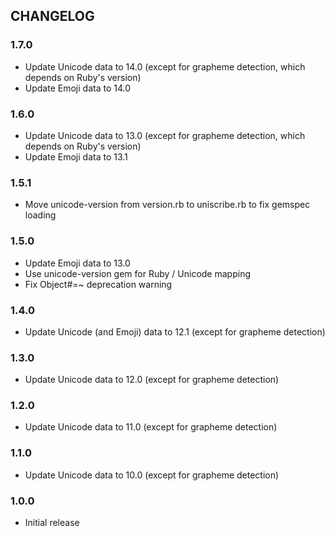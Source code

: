 ## CHANGELOG

### 1.7.0

- Update Unicode data to 14.0 (except for grapheme detection, which depends on Ruby's version)
- Update Emoji data to 14.0

### 1.6.0

- Update Unicode data to 13.0 (except for grapheme detection, which depends on Ruby's version)
- Update Emoji data to 13.1

### 1.5.1

- Move unicode-version from version.rb to uniscribe.rb to fix gemspec loading

### 1.5.0

- Update Emoji data to 13.0
- Use unicode-version gem for Ruby / Unicode mapping
- Fix Object#=~ deprecation warning

### 1.4.0

- Update Unicode (and Emoji) data to 12.1 (except for grapheme detection)

### 1.3.0

- Update Unicode data to 12.0 (except for grapheme detection)

### 1.2.0

- Update Unicode data to 11.0 (except for grapheme detection)

### 1.1.0

- Update Unicode data to 10.0 (except for grapheme detection)

### 1.0.0

- Initial release

